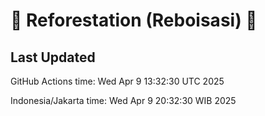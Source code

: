 
# 🌳 Reforestation (Reboisasi) 🌲

## Last Updated

GitHub Actions time: Wed Apr  9 13:32:30 UTC 2025

Indonesia/Jakarta time: Wed Apr  9 20:32:30 WIB 2025
